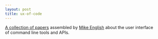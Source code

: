 ```yaml
---
layout: post
title: ux-of-code
--- 
```


[A collection of papers](https://www.zotero.org/groups/cli__api_ux) assembled by [Mike English](https://twitter.com/englishm_) about the user interface of command line tools and APIs.
